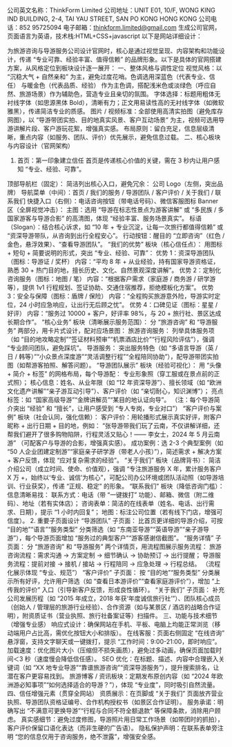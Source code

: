 公司英文名称：ThinkForm Limited
公司地址：UNIT E01, 10/F, WONG KING IND BUILDING, 2-4, TAI YAU STREET, SAN PO KONG HONG KONG
公司电话：852 95725094
电子邮箱：thinkform.limited@gmail.com
生成公司官网，页面语言为英语，技术栈:HTML+CSS+javascript
以下是网站详细设计：

为旅游咨询与导游服务公司设计官网时，核心是通过视觉呈现、内容架构和功能设计，传递 “专业可靠、经验丰富、值得信赖” 的品牌形象。以下是具体的官网搭建方案，从风格定位到板块设计逐一展开：
一、整体风格与调性定位
视觉风格：以 “沉稳大气 + 自然亲和” 为主，避免过度花哨。色调选用深蓝色（代表专业、信任） 与暖金色（代表品质、经验） 作为主色调，搭配浅米色或淡绿色（呼应自然、旅游场景）作为辅助色，营造专业且亲切的氛围。
字体选择：标题用粗体无衬线字体（如思源黑体 Bold），清晰有力；正文用易读性高的无衬线字体（如微软雅黑），传递简洁专业的质感。
图片 / 视频标准：全部使用高清实拍图（避免库存网图），以 “导游带团实拍、目的地真实风景、客户互动场景” 为主，视频可选用导游讲解片段、客户游玩花絮，增强真实感。
布局原则：留白充足，信息层级清晰，重点内容（如服务、团队、评价）优先展示，避免信息过载。
二、核心板块与内容设计（官网架构）
1. 首页：第一印象建立信任
首页是传递核心价值的关键，需在 3 秒内让用户感知 “专业、经验、可靠”。

顶部导航栏（固定）：
简洁列出核心入口，避免冗余：
公司 Logo（左侧，突出品牌）
导航菜单（中间）：首页 / 我们的服务 / 导游团队 / 客户评价 / 关于我们 / 联系我们
快捷入口（右侧）：电话咨询按钮（带电话号码）、微信客服图标
Banner 区（全屏视觉冲击）：
主图：选用 “导游在标志性景点为游客讲解” 或 “多民族 / 多国家游客与导游合影” 的高清图，体现 “经验丰富、服务场景真实”。
标语（Slogan）：结合核心诉求，如 “10 年 + 专业沉淀，让每一次旅行都值得信赖” 或 “资深导游带队，从咨询到出行全程安心”。
行动按钮：醒目的 “立即咨询”（红色 / 金色，悬浮效果）、“查看导游团队”。
“我们的优势” 板块（核心信任点）：
用图标 + 短句 + 简要说明的形式，突出 “专业、经验、可靠”：
优势 1：资深导游团队（图标：导游证 / 奖杯）
内容：“平均 8 年 + 从业经验，持有国家导游资格证，熟悉 30 + 热门目的地，擅长历史、文化、自然景观深度讲解”。
优势 2：定制化咨询服务（图标：地图 / 笔）
内容：“根据客户需求（家庭游 / 商务游 / 研学游等），提供 1v1 行程规划、签证协助、交通住宿推荐，拒绝模板化方案”。
优势 3：安全与保障（图标：盾牌 / 保险）
内容：“全程购买旅游意外险，导游实时定位，24 小时应急响应，让出行无后顾之忧”。
优势 4：口碑见证（图标：星星 / 好评）
内容：“服务过 10000 + 客户，好评率 98%，与 20 + 旅行社、景区达成长期合作”。
“核心业务” 板块（清晰展示服务范围）：
分 “旅游咨询” 和 “导游服务” 两部分，用卡片式设计，配对应场景图：
旅游咨询服务：
列举具体服务项（如 “目的地攻略定制”“签证材料预审”“机票酒店比价”“行程风险评估”），强调 “专业顾问团队，避免踩坑”。
导游服务：
突出服务特色（如 “多语言导游（英 / 日 / 韩等）”“小众景点深度游”“灵活调整行程”“全程陪同协助”），配导游带团实拍图（如帮游客拍照、解答问题）。
“导游团队展示” 板块（经验可视化）：
用 “头像 + 简介 + 标签” 的网格布局，每个导游配：
专业形象照（穿工服或在景点前的正式照）；
核心信息：姓名、从业年限（如 “12 年资深导游”）、擅长领域（如 “欧洲文化遗产讲解”“亲子游互动引导”）、客户评价（如 “亲切耐心，知识渊博”）；
亮点标签：如 “国家高级导游”“金牌讲解员”“某目的地认证向导”。
（注：每个导游简介突出 “经验” 和 “擅长”，让用户感受到 “专人专岗，专业对口”）
“客户评价与案例” 板块（社会认同，强化信赖）：
客户评价：用轮播形式展示真实好评，附客户昵称 + 出行日期 + 目的地，例如：
“张导游带我们玩了云南，不仅讲解详细，还帮我们避开了很多购物陷阱，行程灵活又贴心！—— 李女士，2024 年 5 月云南游”
（可配客户与导游的合影，增强真实感）。
成功案例：选 2-3 个典型案例（如 “50 人企业团建定制游”“家庭亲子研学游（带老人小孩）”），简述需求 + 解决方案 + 客户反馈，体现 “应对复杂需求的经验”。
“关于我们” 板块（品牌背书）：
简洁介绍公司（成立时间、使命、价值观），强调 “专注旅游服务 X 年，累计服务客户 X 万 +，始终以‘专业、诚信’为核心”，可配公司办公环境或团队活动照（如导游培训、行业获奖），传递 “正规、稳定” 的形象。
“联系我们” 板块（降低咨询门槛）：
信息清晰易找：
联系方式：电话（带 “一键拨打” 功能）、邮箱、微信（附二维码）、地址（若有实体店）；
咨询表单：简洁的在线表单（姓名、电话、出行需求、日期），提示 “1 小时内回复”；
地图：标注公司位置（若有线下门店，增强可信度）。
2. 重要子页面设计
“导游团队” 子页面：
比首页更详细的导游介绍，可按 “目的地”“语言”“服务类型” 分类筛选（如 “东南亚导游”“英语导游”“亲子游导游”），每个导游页面增加 “服务过的典型客户”“游客感谢信截图”。
“服务详情” 子页面：
分 “旅游咨询” 和 “导游服务” 两个详情页，用流程图展示服务流程：
旅游咨询流程：需求沟通 → 方案定制 → 细节确认 → 协助预订 → 出行提醒；
导游服务流程：提前对接 → 接机 / 接站 → 行程陪同 → 应急处理 → 行程总结。
（流程化展示体现 “专业、规范”）
“客户评价” 子页面：
按 “目的地”“服务类型” 分类展示所有好评，允许用户筛选（如 “查看日本游评价”“查看家庭游评价”），增加 “上传我的评价” 入口（引导新客户反馈，形成良性循环）。
“关于我们” 子页面：
补充公司发展历程（如 “2015 年成立，2018 年获‘年度诚信旅行社’”）、团队核心成员（创始人 / 管理层的旅游行业经验）、合作资源（如与某景区 / 酒店的战略合作证明），附资质证书（营业执照、旅行社备案证等）扫描件。
三、功能与技术细节（增强专业感）
响应式设计：确保网站在手机、平板、电脑上均能正常浏览（移动端用户占比高，需优化按钮大小和排版）。
在线客服：页面右侧固定 “在线咨询” 悬浮窗，支持文字聊天或一键拨打，提示 “工作时间：9:00-21:00，即时响应”。
加载速度：优化图片大小（压缩但不损失画质），避免过多动画，确保页面加载时间＜3 秒（速度慢会降低信任感）。
SEO 优化：在标题、描述、内容中合理嵌入关键词（如 “XX 地专业导游”“靠谱旅游咨询”“资深导游服务”），提升搜索排名，让潜在客户更容易找到。
旅游博客 / 资讯板块：定期发布原创内容（如 “2024 年欧洲游必知事项”“如何选择适合的导游？”），体现 “专业度”，同时吸引自然流量。
四、信任增强元素（贯穿全网站）
资质展示：在页脚或 “关于我们” 页面放齐营业执照、导游团队资格证编号、合作机构授权书（如景区合作证明）。
服务承诺：明确写出 “不满意可更换导游”“行程与合同不符全额退款” 等保障条款，消除用户顾虑。
真实感细节：避免过度修图，导游照片用日常工作场景（如带团时的抓拍），客户评价保留口语化表达（而非生硬的广告语）。
隐私保护声明：在联系表单旁注明 “您的信息仅用于咨询服务，绝不泄露”，增强安全感。